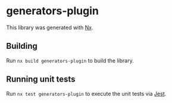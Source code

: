 # generators-plugin

This library was generated with [Nx](https://nx.dev).

## Building

Run `nx build generators-plugin` to build the library.

## Running unit tests

Run `nx test generators-plugin` to execute the unit tests via [Jest](https://jestjs.io).
